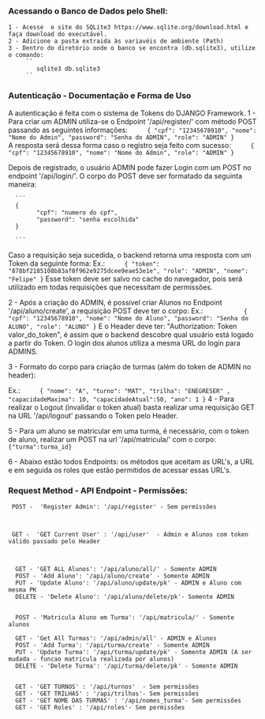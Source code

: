 ### Acessando o Banco de Dados pelo Shell:

    1 - Acesse  o site do SQLite3 https://www.sqlite.org/download.html e faça download do executável.
    2 - Adicione a pasta extraida às variavéis de ambiente (Path)
    3 - Dentro do diretório onde o banco se encontra (db.sqlite3), utilize o comando:
         ``
            sqlite3 db.sqlite3
         ``

### Autenticação - Documentação e Forma de Uso

A autenticação é feita com o sistema de Tokens do DJANGO Framework.
1 - Para criar um ADMIN utiliza-se o Endpoint '/api/register/' com método POST passando as seguintes informações:
`      {
            "cpf": "12345678910",
            "nome": "Nome do Admin",
            "password": "Senha do ADMIN",
            "role": "ADMIN"
      }
     `  
A resposta será dessa forma caso o registro seja feito com sucesso:
`      {
            "cpf": "12345678910",
            "nome": "Nome do Admin",
            "role": "ADMIN"
      }
     `

Depois de registrado, o usuário ADMIN pode fazer Login com um POST no endpoint '/api/login/'. O corpo do POST deve ser formatado da seguinta maneira:

      ```
      {
            "cpf": "numero do cpf",
            "password": "senha escolhida"
      }

      ```

Caso a requisição seja sucedida, o backend retorna uma resposta com um Token da seguinte forma:
Ex.:
`      {
            "token": "878bf2185108b83af8f962e9275dcee9eae53e1e",
            "role": "ADMIN",
            "nome": "Felipe"
      }
     `
Esse token deve ser salvo no cache do navegador, pois será utilizado em todas requisições que necessitam de permissões.

2 - Após a criação do ADMIN, é possível criar Alunos no Endpoint '/api/aluno/create', a requisição POST deve ter o corpo:
Ex.:
`            {
                  "cpf": "12345678910",
                  "nome": "Nome do Aluno",
                  "password": "Senha do ALUNO",
                  "role": "ALUNO"
            }
     `
E o Header deve ter: "Authorization: Token valor_do_token", é assim que o backend descobre qual usuário está logado a partir do Token. O login dos alunos utiliza a mesma URL do login para ADMINS.

3 - Formato do corpo para criação de turmas (além do token de ADMIN no header):

Ex.:
`      {
            "nome": "A",
            "turno": "MAT",
            "trilha": "ENEGRESER" ,
            "capacidadeMaxima": 10,
            "capacidadeAtual":50,
            "ano": 1
      }
     `
4 - Para realizar o Logout (invalidar o token atual) basta realizar uma requisição GET na URL '/api/logout' passando o Token pelo Header.

5 - Para um aluno se matricular em uma turma, é necessário, com o token de aluno, realizar um POST na url '/api/matricula/' com o corpo:
`            {"turma":turma_id}
     `

6 - Abaixo estão todos Endpoints: os métodos que aceitam as URL's, a URL e em seguida os roles que estão permitidos de acessar essas URL's.

### Request Method - API Endpoint - Permissões:

     POST -  'Register Admin': '/api/register' - Sem permissões



     GET -  'GET Current User' : '/api/user'  - Admin e Alunos com token válido passado pelo Header



      GET - 'GET ALL Alunos': '/api/aluno/all/' - Somente ADMIN
      POST - 'Add Aluno': '/api/aluno/create' - Somente ADMIN
      PUT - 'Update Aluno': '/api/aluno/update/pk' - ADMIN e Aluno com mesma PK
      DELETE - 'Delete Aluno': '/api/aluno/delete/pk'- Somente ADMIN


      POST - 'Matricula Aluno em Turma': '/api/matricula/' - Somente alunos

      GET - 'Get All Turmas': '/api/admin/all' - ADMIN e Alunos
      POST - 'Add Turma': '/api/turma/create' - Somente ADMIN
      PUT - 'Update Turma': '/api/turma/update/pk' - Somente ADMIN (A ser mudada - funcao matricula realizada por alunos)
      DELETE - 'Delete Turma': '/api/turma/delete/pk' - Somente ADMIN


      GET - 'GET TURNOS' : '/api/turnos'  - Sem permissões
      GET - 'GET TRILHAS' : '/api/trilhas'- Sem permissões
      GET - 'GET NOME DAS TURMAS' : '/api/nomes_turma'- Sem permissões
      GET - 'GET Roles' : '/api/roles'- Sem permissões
